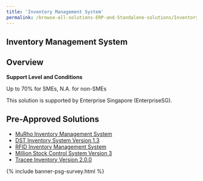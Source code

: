 ```yaml
---
title: 'Inventory Management System'
permalink: /browse-all-solutions-ERP-and-Standalone-solutions/Inventory-Mgmt-System
---
```


## Inventory Management System
## Overview

**Support Level and Conditions**

Up to 70% for SMEs, N.A. for non-SMEs

This solution is supported by Enterprise Singapore (EnterpriseSG).

## Pre-Approved Solutions

- <a href='/productivity-solutions-grant/solutionrepo/solution2787' target='_blank'>MuRho Inventory Management System</a><br>
- <a href='/productivity-solutions-grant/solutionrepo/solution2843' target='_blank'>DST Inventory System Version 1.3</a><br>
- <a href='/productivity-solutions-grant/solutionrepo/solution2858' target='_blank'>RFID Inventory Management System</a><br>
- <a href='/productivity-solutions-grant/solutionrepo/solution2874' target='_blank'>Million Stock Control System Version 3</a><br>
- <a href='/productivity-solutions-grant/solutionrepo/solution3092' target='_blank'>Tracee Inventory Version 2.0.0</a><br>

{% include banner-psg-survey.html %}
